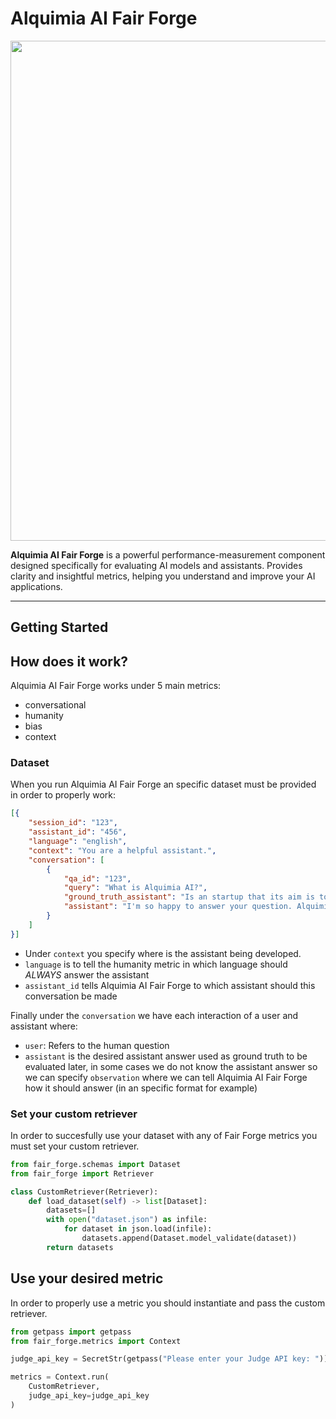 # Alquimia AI Fair Forge


<p align="center">
  <img src='https://www.alquimia.ai/logo-alquimia.svg' width=800>
</p>

**Alquimia AI Fair Forge** is a powerful performance-measurement component designed specifically for evaluating AI models and assistants. Provides clarity and insightful metrics, helping you understand and improve your AI applications.

---

## Getting Started

## How does it work?
Alquimia AI Fair Forge works under 5 main metrics:
- conversational
- humanity
- bias
- context

### Dataset

When you run Alquimia AI Fair Forge an specific dataset must be provided in order to properly work:
```json
[{
    "session_id": "123",
    "assistant_id": "456",
    "language": "english",
    "context": "You are a helpful assistant.",
    "conversation": [
        {
            "qa_id": "123",
            "query": "What is Alquimia AI?",
            "ground_truth_assistant": "Is an startup that its aim is to construct assistants",
            "assistant": "I'm so happy to answer your question. Alquimia AI Is an startup dedicated to construct assistants."
        }
    ]
}]

```
- Under `context` you specify where is the assistant being developed.
- `language` is to tell the humanity metric in which language should *ALWAYS* answer the assistant
- `assistant_id` tells Alquimia AI Fair Forge to which assistant should this conversation be made

Finally under the `conversation` we have each interaction of a user and assistant where:
- `user`: Refers to the human question
- `assistant` is the desired assistant answer used as ground truth to be evaluated later, in some cases we do not know the assistant answer so we can specify `observation` where we can tell Alquimia AI Fair Forge how it should answer (in an specific format for example)

### Set your custom retriever

In order to succesfully use your dataset with any of Fair Forge metrics you must set your custom retriever. 

```python
from fair_forge.schemas import Dataset
from fair_forge import Retriever

class CustomRetriever(Retriever):
    def load_dataset(self) -> list[Dataset]:
        datasets=[]
        with open("dataset.json") as infile:
            for dataset in json.load(infile):
                datasets.append(Dataset.model_validate(dataset)) 
        return datasets
```

## Use your desired metric
In order to properly use a metric you should instantiate and pass the custom retriever. 

```python
from getpass import getpass
from fair_forge.metrics import Context

judge_api_key = SecretStr(getpass("Please enter your Judge API key: "))

metrics = Context.run(
    CustomRetriever,
    judge_api_key=judge_api_key
)
```